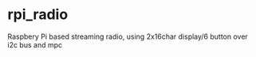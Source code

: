 # rpi_radio
Raspbery Pi based streaming radio, using 2x16char display/6 button over i2c bus and mpc

